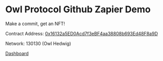 # Owl Protocol Github Zapier Demo

Make a commit, get an NFT!

Contract Address: [0x16132a5ED0Acd7f3eBF4aa38808b693Ed48F8a9D](https://owl-hedwig-testnet.explorer.caldera.xyz/address/0x16132a5ED0Acd7f3eBF4aa38808b693Ed48F8a9D)

Network: 130130 (Owl Hedwig)

[Dashboard](https://dashboard.owlprotocol.xyz/)
